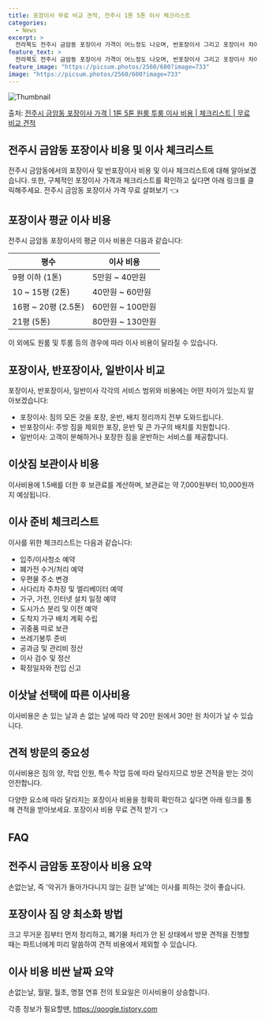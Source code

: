 ```yaml
---
title: 포장이사 무료 비교 견적, 전주시 1톤 5톤 이사 체크리스트
categories:
  - News
excerpt: >
  전라북도 전주시 금암동 포장이사 가격이 어느정도 나오며, 반포장이사 그리고 포장이사 차이점을 알아보겠습니다. 1톤 2톤 5톤 원룸 투룸 경우 이사 비용은 어느정도 되며, 어디서 무료 비교 견적을 받아 보실 수 있는지 간단한 이사 체크리스트와 함께 알아보겠습니다.전주시 금암동 포장이사 가격 무료 살펴보기 👈 클릭전주시 금암동 포장이사 평균 이사 비용평수전주시 금암동 평균 이사 비용원룸 이사9평 이하 (1톤)5만원 ~ 40만원투룸 이사10 ~ 15평 (2톤)40만원 ~ 60만원투룸/쓰리룸 이사16평 ~ 20평 (2.5톤)60만원 ~ 100만원쓰리룸 이사21평 (5톤) ~80만원 ~ 130만원우리집 무료 이사견적 받기 👈 클릭전주시 금암동 포장, 반포장, 일반이사 비교이사 서비스의 타입마다 다른 서비스 범..
feature_text: >
  전라북도 전주시 금암동 포장이사 가격이 어느정도 나오며, 반포장이사 그리고 포장이사 차이점을 알아보겠습니다. 1톤 2톤 5톤 원룸 투룸 경우 이사 비용은 어느정도 되며, 어디서 무료 비교 견적을 받아 보실 수 있는지 간단한 이사 체크리스트와 함께 알아보겠습니다.전주시 금암동 포장이사 가격 무료 살펴보기 👈 클릭전주시 금암동 포장이사 평균 이사 비용평수전주시 금암동 평균 이사 비용원룸 이사9평 이하 (1톤)5만원 ~ 40만원투룸 이사10 ~ 15평 (2톤)40만원 ~ 60만원투룸/쓰리룸 이사16평 ~ 20평 (2.5톤)60만원 ~ 100만원쓰리룸 이사21평 (5톤) ~80만원 ~ 130만원우리집 무료 이사견적 받기 👈 클릭전주시 금암동 포장, 반포장, 일반이사 비교이사 서비스의 타입마다 다른 서비스 범..
feature_image: "https://picsum.photos/2560/600?image=733"
image: "https://picsum.photos/2560/600?image=733"
---
```


![Thumbnail](https://img1.daumcdn.net/thumb/R800x0/?scode=mtistory2&fname=https%3A%2F%2Fblog.kakaocdn.net%2Fdn%2FcP3FPs%2FbtsG8oMaLJp%2FUVfdM96yWRxi9LkrkLTuQ1%2Fimg.webp)

<p>출처: <a href="https://qoogle.tistory.com/8798" rel="dofollow">전주시 금암동 포장이사 가격 | 1톤 5톤 원룸 투룸 이사 비용 | 체크리스트 | 무료 비교 견적</a> </p>

## 전주시 금암동 포장이사 비용 및 이사 체크리스트



전주시 금암동에서의 포장이사 및 반포장이사 비용 및 이사 체크리스트에 대해 알아보겠습니다. 또한, 구체적인 포장이사 가격과 체크리스트를
확인하고 싶다면 아래 링크를 클릭해주세요. 전주시 금암동 포장이사 가격 무료 살펴보기 👈

## **포장이사 평균 이사 비용**

전주시 금암동 포장이사의 평균 이사 비용은 다음과 같습니다:

평수 | 이사 비용  
---|---  
9평 이하 (1톤) | 5만원 ~ 40만원  
10 ~ 15평 (2톤) | 40만원 ~ 60만원  
16평 ~ 20평 (2.5톤) | 60만원 ~ 100만원  
21평 (5톤) | 80만원 ~ 130만원  
  
이 외에도 원룸 및 투룸 등의 경우에 따라 이사 비용이 달라질 수 있습니다.

## **포장이사, 반포장이사, 일반이사 비교**

포장이사, 반포장이사, 일반이사 각각의 서비스 범위와 비용에는 어떤 차이가 있는지 알아보겠습니다:

  * 포장이사: 짐의 모든 것을 포장, 운반, 배치 정리까지 전부 도와드립니다.
  * 반포장이사: 주방 짐을 제외한 포장, 운반 및 큰 가구의 배치를 지원합니다.
  * 일반이사: 고객이 분해하거나 포장한 짐을 운반하는 서비스를 제공합니다.

## **이삿짐 보관이사 비용**

이사비용에 1.5배를 더한 후 보관료를 계산하며, 보관료는 약 7,000원부터 10,000원까지 예상됩니다.

## **이사 준비 체크리스트**

이사를 위한 체크리스트는 다음과 같습니다:

  * 입주/이사청소 예약
  * 폐가전 수거/처리 예약
  * 우편물 주소 변경
  * 사다리차 주차장 및 엘리베이터 예약
  * 가구, 가전, 인터넷 설치 일정 예약
  * 도시가스 분리 및 이전 예약
  * 도착지 가구 배치 계획 수립
  * 귀중품 따로 보관
  * 쓰레기봉투 준비
  * 공과금 및 관리비 정산
  * 이사 검수 및 정산
  * 확정일자와 전입 신고

## **이삿날 선택에 따른 이사비용**

이사비용은 손 있는 날과 손 없는 날에 따라 약 20만 원에서 30만 원 차이가 날 수 있습니다.

## **견적 방문의 중요성**

이사비용은 짐의 양, 작업 인원, 특수 작업 등에 따라 달라지므로 방문 견적을 받는 것이 안전합니다.

다양한 요소에 따라 달라지는 포장이사 비용을 정확히 확인하고 싶다면 아래 링크를 통해 견적을 받아보세요. 포장이사 비용 무료 견적 받기 👈



## FAQ

## **전주시 금암동 포장이사 비용 요약**

손없는날, 즉 '악귀가 돌아가다니지 않는 길한 날'에는 이사를 피하는 것이 좋습니다.

## **포장이사 짐 양 최소화 방법**

크고 무거운 짐부터 먼저 정리하고, 폐기물 처리가 안 된 상태에서 방문 견적을 진행할 때는 파트너에게 미리 말씀하여 견적 비용에서 제외할 수
있습니다.

## **이사 비용 비싼 날짜 요약**

손없는날, 월말, 월초, 명절 연휴 전의 토요일은 이사비용이 상승합니다.

 

각종 정보가 필요할땐, <a href="https://qoogle.tistory.com" rel="dofollow">https://qoogle.tistory.com</a>


